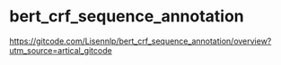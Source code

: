 # bert_crf_sequence_annotation
https://gitcode.com/Lisennlp/bert_crf_sequence_annotation/overview?utm_source=artical_gitcode
